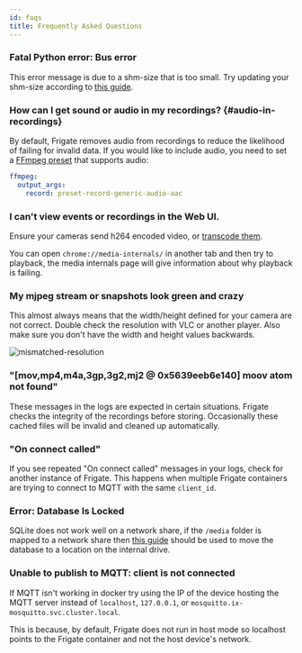 ```yaml
---
id: faqs
title: Frequently Asked Questions
---
```


### Fatal Python error: Bus error

This error message is due to a shm-size that is too small. Try updating your shm-size according to [this guide](../frigate/installation.md#calculating-required-shm-size).

### How can I get sound or audio in my recordings? {#audio-in-recordings}

By default, Frigate removes audio from recordings to reduce the likelihood of failing for invalid data. If you would like to include audio, you need to set a [FFmpeg preset](/configuration/ffmpeg_presets) that supports audio:

```yaml title="frigate.yml"
ffmpeg:
  output_args:
    record: preset-record-generic-audio-aac
```

### I can't view events or recordings in the Web UI.

Ensure your cameras send h264 encoded video, or [transcode them](/configuration/restream.md).

You can open `chrome://media-internals/` in another tab and then try to playback, the media internals page will give information about why playback is failing.

### My mjpeg stream or snapshots look green and crazy

This almost always means that the width/height defined for your camera are not correct. Double check the resolution with VLC or another player. Also make sure you don't have the width and height values backwards.

![mismatched-resolution](/img/mismatched-resolution-min.jpg)

### "[mov,mp4,m4a,3gp,3g2,mj2 @ 0x5639eeb6e140] moov atom not found"

These messages in the logs are expected in certain situations. Frigate checks the integrity of the recordings before storing. Occasionally these cached files will be invalid and cleaned up automatically.

### "On connect called"

If you see repeated "On connect called" messages in your logs, check for another instance of Frigate. This happens when multiple Frigate containers are trying to connect to MQTT with the same `client_id`.

### Error: Database Is Locked

SQLite does not work well on a network share, if the `/media` folder is mapped to a network share then [this guide](../configuration/advanced.md#database) should be used to move the database to a location on the internal drive.

### Unable to publish to MQTT: client is not connected

If MQTT isn't working in docker try using the IP of the device hosting the MQTT server instead of `localhost`, `127.0.0.1`, or `mosquitto.ix-mosquitto.svc.cluster.local`.

This is because, by default, Frigate does not run in host mode so localhost points to the Frigate container and not the host device's network. 
